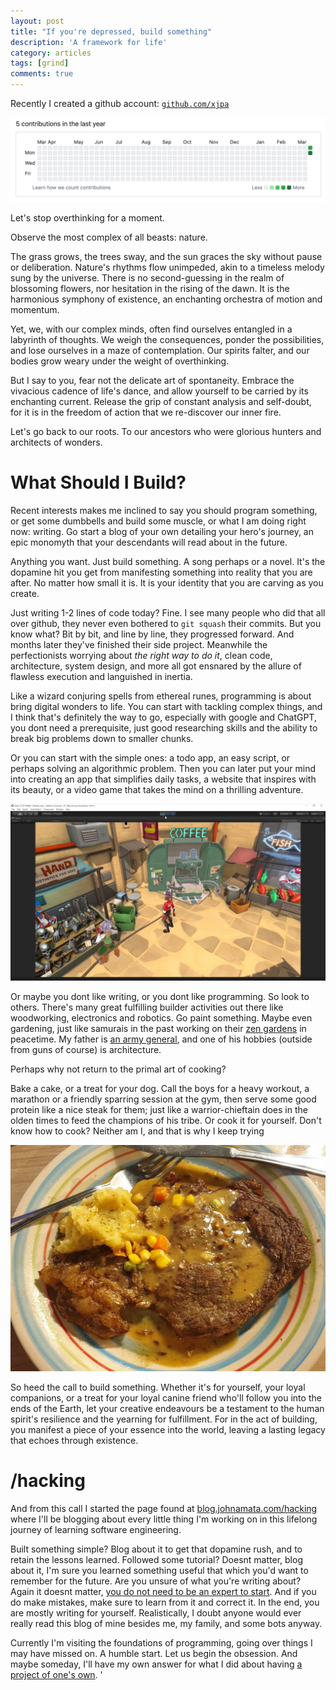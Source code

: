 ```yaml
---
layout: post
title: "If you're depressed, build something"
description: 'A framework for life'
category: articles
tags: [grind]
comments: true
---
```


Recently I created a github account: <code><a href="https://github.com/xjpa">github.com/xjpa</a></code>

<img src="/photos/2024/build.png">

<!-- more -->

Let's stop overthinking for a moment.

Observe the most complex of all beasts: nature.

The grass grows, the trees sway, and the sun graces the sky without pause or deliberation. Nature's rhythms flow unimpeded, akin to a timeless melody sung by the universe. There is no second-guessing in the realm of blossoming flowers, nor hesitation in the rising of the dawn. It is the harmonious symphony of existence, an enchanting orchestra of motion and momentum.

Yet, we, with our complex minds, often find ourselves entangled in a labyrinth of thoughts. We weigh the consequences, ponder the possibilities, and lose ourselves in a maze of contemplation. Our spirits falter, and our bodies grow weary under the weight of overthinking.

But I say to you, fear not the delicate art of spontaneity. Embrace the vivacious cadence of life's dance, and allow yourself to be carried by its enchanting current. Release the grip of constant analysis and self-doubt, for it is in the freedom of action that we re-discover our inner fire.

Let's go back to our roots. To our ancestors who were glorious hunters and architects of wonders.

# What Should I Build?

Recent interests makes me inclined to say you should program something, or get some dumbbells and build some muscle, or what I am doing right now: writing. Go start a blog of your own detailing your hero's journey, an epic monomyth that your descendants will read about in the future.

Anything you want. Just build something. A song perhaps or a novel. It's the dopamine hit you get from manifesting something into reality that you are after. No matter how small it is. It is your identity that you are carving as you create.

Just writing 1-2 lines of code today? Fine. I see many people who did that all over github, they never even bothered to `git squash` their commits. But you know what? Bit by bit, and line by line, they progressed forward. And months later they've finished their side project. Meanwhile the perfectionists worrying about <i>the right way to do it</i>, clean code, architecture, system design, and more all got ensnared by the allure of flawless execution and languished in inertia.

Like a wizard conjuring spells from ethereal runes, programming is about bring digital wonders to life. You can start with tackling complex things, and I think that's definitely the way to go, especially with google and ChatGPT, you dont need a prerequisite, just good researching skills and the ability to break big problems down to smaller chunks.

Or you can start with the simple ones: a todo app, an easy script, or perhaps solving an algorithmic problem. Then you can later put your mind into creating an app that simplifies daily tasks, a website that inspires with its beauty, or a video game that takes the mind on a thrilling adventure.

<img src="/photos/2024/build-unity.jpeg">

Or maybe you dont like writing, or you dont like programming. So look to others. There's many great fulfilling builder activities out there like woodworking, electronics and robotics. Go paint something. Maybe even gardening, just like samurais in the past working on their [zen gardens](https://en.wikipedia.org/wiki/Japanese_dry_garden) in peacetime. My father is [an army general](https://archive.is/UUuO4), and one of his hobbies (outside from guns of course) is architecture.

Perhaps why not return to the primal art of cooking?

Bake a cake, or a treat for your dog. Call the boys for a heavy workout, a marathon or a friendly sparring session at the gym, then serve some good protein like a nice steak for them; just like a warrior-chieftain does in the olden times to feed the champions of his tribe. Or cook it for yourself. Don't know how to cook? Neither am I, and that is why I keep trying

<img src="/photos/2024/depressed-build-something-steak.jpeg">

So heed the call to build something. Whether it's for yourself, your loyal companions, or a treat for your loyal canine friend who'll follow you into the ends of the Earth, let your creative endeavours be a testament to the human spirit's resilience and the yearning for fulfillment. For in the act of building, you manifest a piece of your essence into the world, leaving a lasting legacy that echoes through existence.

# /hacking

And from this call I started the page found at [blog.johnamata.com/hacking](/hacking) where I'll be blogging about every little thing I'm working on in this lifelong journey of learning software engineering.

Built something simple? Blog about it to get that dopamine rush, and to retain the lessons learned. Followed some tutorial? Doesnt matter, blog about it, I'm sure you learned something useful that which you'd want to remember for the future. Are you unsure of what you're writing about? Again it doesnt matter, [you do not need to be an expert to start](https://news.ycombinator.com/item?id=14900376). And if you do make mistakes, make sure to learn from it and correct it. In the end, you are mostly writing for yourself. Realistically, I doubt anyone would ever really read this blog of mine besides me, my family, and some bots anyway.

Currently I'm visiting the foundations of programming, going over things I may have missed on. A humble start. Let us begin the obsession. And maybe someday, I'll have my own answer for what I did about having [a project of one's own](https://archive.is/SNoxQ).
'

